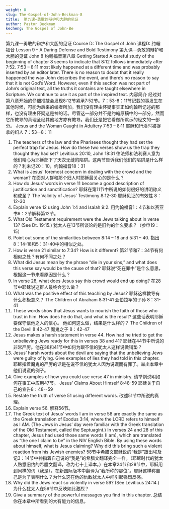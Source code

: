 ```yaml
---
weight: 8
slug: The-Gospel-of-John-Beckman-8
title:  第九课—勇敢的辩护和大胆的见证
author: Pastor Beckman
kecheng: The Gospel of John-Be
---
```


第九课—勇敢的辩护和大胆的见证
Course D: The Gospel of John
课程D: 约翰福音
Lesson 9 – A Daring Defense and Bold Testimony
第九课—勇敢的辩护和大胆的见证
John 8 约翰福音第八章
Getting Started A careful study of the beginning of chapter 8 seems to indicate that 8:12 follows immediately after 7:52. 7:53 – 8:11 most likely happened at a different time and was probably inserted by an editor later. There is no reason to doubt that it really happened the way John describes the event, and there’s no reason to say that it is not God’s Word. However, even if this section was not part of John’s original text, all the truths it contains are taught elsewhere in Scripture. We continue to use it as part of the inspired text.
内容简介 经过对第八章开始的仔细推敲会发现8:12节紧承7:52节。7：53-8：11节记载的事发生在其他时候，可能为后来的编者所加。我们没有理由怀疑事实正如约翰所记述的那样，也没有理由怀疑这是神的话。尽管这一部分并不是约翰原稿中的一部分，然而它所教导的真理圣经其他地方亦有教导。我们还是把它看做所默示的经文的一部分。
Jesus and the Woman Caught in Adultery 7:53 – 8:11
耶稣和行淫时被捉拿的妇人 7：53--8：11
1. The teachers of the law and the Pharisees thought they had set the perfect trap for Jesus. How do these two verses show us the trap they thought they had set? Leviticus 20:10, John 18:31
律法师和法利赛人意为他们精心为耶稣部下了天衣无缝的陷阱。这两节告诉我们他们的陷阱是什么样的？利未记20：10，约翰福音18：31
2. What is Jesus’ foremost concern in dealing with the crowd and the woman?
在面对人群和那个妇人时耶稣最关心的是什么？
3. How do Jesus’ words in verse 11 become a good description of justification and sanctification?
耶稣在第11节中所说的如何很好的讲明称义和成圣？
The Validity of Jesus’ Testimony 8:12-30
耶稣见证的有效性 8：12-30
4. Explain verse 12 using John 1:4 and Isaiah 9:2.
用约翰福音1：4节和以赛亚书9：2节解释第12节。
5. What Old Testament requirement were the Jews talking about in verse 13? (See Dt. 19:15.)
犹太人在13节所谈论的是旧约的什么要求？（参申19：15）
6. Point out some of the similarities between 8:14 – 18 and 5:31 – 40.
指出8：14-18和5：31-40中的相似之处。
7. How is verse 21 similar to 7:34? How is it different?
第21节和7：34节有何相似之处？有何不同之处？
8. What did Jesus mean by the phrase “die in your sins,” and what does this verse say would be the cause of that?
耶稣说“死在罪中”是什么意思，根据这一节来看原因是什么？
9. In verse 28, what does Jesus say this crowd would end up doing?
在28节中耶稣说这群人最终会怎么做？
10. What was the positive effect of this teaching by Jesus?
耶稣这样教导有什么积极意义？
The Children of Abraham 8:31-41
亚伯拉罕的子孙 8：31-41
11. These words show that Jesus wants to nourish the faith of those who trust in him. How does he do that, and what is the result?
这些话表明耶稣要保守信他之人的信心。 他如何这么做，结果是什么样的？
The Children of the Devil 8:42-47
魔鬼之子 8：42-47
12. Jesus makes a harsh statement in verse 44. How had he tried to get the unbelieving Jews ready for this in verses 38 and 41?
耶稣在44节中所说的非常严厉。他在38和41节中如何为跟不信的犹太人这样说做铺垫？
13. Jesus’ harsh words about the devil are saying that the unbelieving Jews were guilty of lying. Give examples of lies they had told in this chapter.
耶稣指着魔鬼的严厉的话是在说不信的犹太人因为说谎而有罪了。举出本章中他们说谎的例子。
14. Give examples of how you could use verse 47 in ministry.
请举例说明如何在事工中应用47节。
Jesus’ Claims About Himself 8:48-59
耶稣关于自己的宣告8：48--59
15. Restate the truth of verse 51 using different words.
改述51节中所说的真理。
16. Explain verse 56.
解释56节。
17. The Greek text of Jesus’ words I am in verse 58 are exactly the same as the Greek translation of Exodus 3:14, where the LORD refers to himself as I AM. (The Jews in Jesus’ day were familiar with the Greek translation of the Old Testament, called the Septuagint.) In verses 24 and 28 of this chapter, Jesus had used those same words (I am), which are translated as “the one I claim to be” in the NIV English Bible. By using these words about himself, what is Jesus claiming? Why did this bring such a violent reaction from his Jewish enemies?
58节中希腊文耶稣说的“我是”跟出埃及记3：14节中神指着自己说的“我是”的希腊文翻译完全一样。（耶稣时代的犹太人熟悉旧约的希腊文翻译，称为七十士译本。）在本章24节和28节中，耶稣用到同样的词（我是），在新国际版本中翻译为“我所称的那位”。耶稣这样称自己是为了表明什么？为什么这在他的仇敌犹太人中间引起强烈反感。
18. Why did the Jews react so violently in verse 59? (See Leviticus 24:14.)
为什么犹太人在59节中反映如此激烈？
19. Give a summary of the powerful messages you find in this chapter.
总结你在本章中所看到的大有能力的信息。
